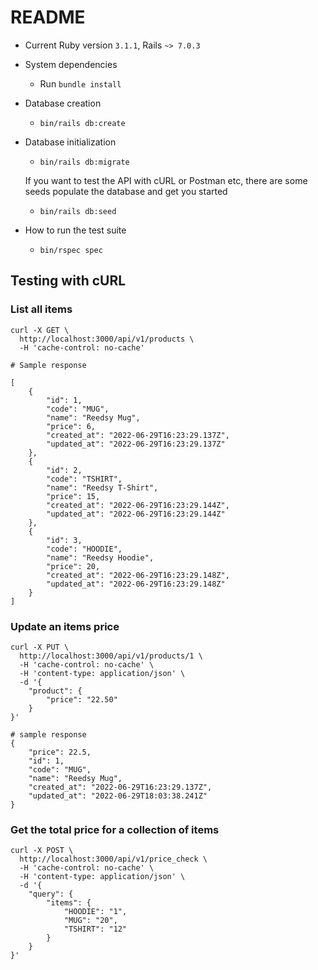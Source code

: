 # README

- Current Ruby version `3.1.1`, Rails `~> 7.0.3`

- System dependencies

  - Run `bundle install`

- Database creation

  - `bin/rails db:create`

- Database initialization

  - `bin/rails db:migrate`

  If you want to test the API with cURL or Postman etc, there are some seeds populate the database and get you started

  - `bin/rails db:seed`

- How to run the test suite

  - `bin/rspec spec`

## Testing with cURL

### List all items

```
curl -X GET \
  http://localhost:3000/api/v1/products \
  -H 'cache-control: no-cache'

# Sample response

[
    {
        "id": 1,
        "code": "MUG",
        "name": "Reedsy Mug",
        "price": 6,
        "created_at": "2022-06-29T16:23:29.137Z",
        "updated_at": "2022-06-29T16:23:29.137Z"
    },
    {
        "id": 2,
        "code": "TSHIRT",
        "name": "Reedsy T-Shirt",
        "price": 15,
        "created_at": "2022-06-29T16:23:29.144Z",
        "updated_at": "2022-06-29T16:23:29.144Z"
    },
    {
        "id": 3,
        "code": "HOODIE",
        "name": "Reedsy Hoodie",
        "price": 20,
        "created_at": "2022-06-29T16:23:29.148Z",
        "updated_at": "2022-06-29T16:23:29.148Z"
    }
]
```

### Update an items price

```
curl -X PUT \
  http://localhost:3000/api/v1/products/1 \
  -H 'cache-control: no-cache' \
  -H 'content-type: application/json' \
  -d '{
	"product": {
		"price": "22.50"
	}
}'

# sample response
{
    "price": 22.5,
    "id": 1,
    "code": "MUG",
    "name": "Reedsy Mug",
    "created_at": "2022-06-29T16:23:29.137Z",
    "updated_at": "2022-06-29T18:03:38.241Z"
}
```

### Get the total price for a collection of items

```
curl -X POST \
  http://localhost:3000/api/v1/price_check \
  -H 'cache-control: no-cache' \
  -H 'content-type: application/json' \
  -d '{
	"query": {
		"items": {
			"HOODIE": "1",
			"MUG": "20",
			"TSHIRT": "12"
		}
	}
}'
```
